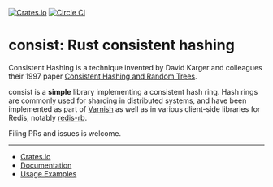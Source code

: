 [![Crates.io](https://img.shields.io/crates/v/consist.svg)](https://crates.io/crates/consist)
[![Circle CI](https://circleci.com/gh/andreweduffy/consist/tree/master.svg?style=svg)](https://circleci.com/gh/andreweduffy/consist/tree/master)

consist: Rust consistent hashing
================================

Consistent Hashing is a technique invented by David Karger and colleagues their 1997 paper 
[Consistent Hashing and Random Trees](https://www.akamai.com/es/es/multimedia/documents/technical-publication/consistent-hashing-and-random-trees-distributed-caching-protocols-for-relieving-hot-spots-on-the-world-wide-web-technical-publication.pdf).

consist is a **simple** library implementing a consistent hash ring. Hash rings are commonly used
for sharding in distributed systems, and have been implemented as part of
[Varnish](https://github.com/varnishcache/varnish-cache/blob/master/lib/libvmod_directors/shard_hash.c)
as well as in various client-side libraries for Redis, notably
[redis-rb](https://github.com/redis/redis-rb/blob/master/lib/redis/hash_ring.rb).

Filing PRs and issues is welcome.

----
* [Crates.io](https://crates.io/crates/consist)
* [Documentation](https://docs.rs/consist/)
* [Usage Examples](https://github.com/andreweduffy/consist/tree/master/examples)
